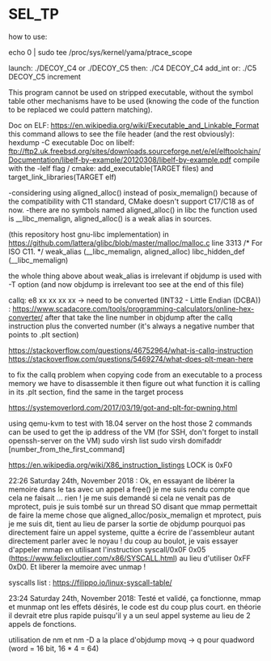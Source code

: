 # SEL_TP

how to use:

echo 0 | sudo tee /proc/sys/kernel/yama/ptrace_scope

launch: ./DECOY_C4 or ./DECOY_C5
then: ./C4 DECOY_C4 add_int
or:   ./C5 DECOY_C5 increment

This program cannot be used on stripped executable, without the symbol table other mechanisms
have to be used (knowing the code of the function to be replaced we could pattern matching).

Doc on ELF:
https://en.wikipedia.org/wiki/Executable_and_Linkable_Format
this command allows to see the file header (and the rest obviously): hexdump -C executable
Doc on libelf:
ftp://ftp2.uk.freebsd.org/sites/downloads.sourceforge.net/e/el/elftoolchain/Documentation/libelf-by-example/20120308/libelf-by-example.pdf
compile with the -lelf flag / cmake: add_executable(TARGET files) and target_link_libraries(TARGET elf)


-considering using aligned_alloc() instead of posix_memalign() because of the compatibility with C11 standard, CMake doesn't support C17/C18 as of now.
-there are no symbols named aligned_alloc() in libc the function used is __libc_memalign, aligned_alloc() is a weak alias in sources.

(this repository host gnu-libc implementation)
in https://github.com/lattera/glibc/blob/master/malloc/malloc.c line 3313
/* For ISO C11.  */
weak_alias (__libc_memalign, aligned_alloc)
libc_hidden_def (__libc_memalign)

the whole thing above about weak_alias is irrelevant if objdump is used with -T option (and now objdump is irrelevant too see at the end of this file)

callq:
e8 xx xx xx xx -> need to be converted (INT32 - Little Endian (DCBA)) : https://www.scadacore.com/tools/programming-calculators/online-hex-converter/
after that take the line number in objdump after the callq instruction plus the converted number (it's always a negative number that points to .plt section)

https://stackoverflow.com/questions/46752964/what-is-callq-instruction
https://stackoverflow.com/questions/5469274/what-does-plt-mean-here

to fix the callq problem when copying code from an executable to a process memory we have to disassemble it
then figure out what function it is calling in its .plt section, find the same in the target process

https://systemoverlord.com/2017/03/19/got-and-plt-for-pwning.html

using qemu-kvm to test with 18.04 server
on the host those 2 commands can be used to get the ip address of the VM (for SSH, don't forget to install openssh-server on the VM)
sudo virsh list
sudo virsh domifaddr [number_from_the_first_command]

https://en.wikipedia.org/wiki/X86_instruction_listings
LOCK is 0xF0

22:26 Saturday 24th, November 2018 : Ok, en essayant de libérer la memoire dans le tas avec un appel a free() je me suis rendu compte
que cela ne faisait ... rien ! je me suis demandé si cela ne venait pas de mprotect, puis je suis tombé sur un thread SO disant que mmap
permettait de faire la meme chose que aligned_alloc/posix_memalign et mprotect, puis je me suis dit, tient au lieu de parser la sortie
de objdump pourquoi pas directement faire un appel systeme, quitte a écrire de l'assembleur autant directement parler avec le noyau !
du coup au boulot, je vais essayer d'appeler mmap en utilisant l'instruction syscall/0x0F 0x05 (https://www.felixcloutier.com/x86/SYSCALL.html)
au lieu d'utiliser 0xFF 0xD0. Et liberer la memoire avec unmap !

syscalls list : https://filippo.io/linux-syscall-table/

23:24 Saturday 24th, November 2018: Testé et validé, ça fonctionne, mmap et munmap ont les effets désirés, le code est du coup plus court.
en théorie il devrait etre plus rapide puisqu'il y a un seul appel systeme au lieu de 2 appels de fonctions.

utilisation de nm et nm -D a la place d'objdump
movq -> q pour quadword (word = 16 bit, 16 * 4 = 64) 
